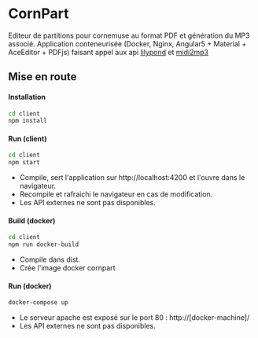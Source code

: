 # CornPart
Editeur de partitions pour cornemuse au format PDF et génération du MP3 associé.
Application conteneurisée (Docker, Nginx, Angular5 + Material + AceEditor + PDFjs) faisant appel aux api [lilypond](https://github.com/GGracieux/lilypond-api) et [midi2mp3](https://github.com/GGracieux/midi2mp3-api)


## Mise en route

#### Installation
```bash
cd client
npm install
```
	
#### Run (client)
```bash
cd client
npm start
```
- Compile, sert l'application sur http://localhost:4200 et l'ouvre dans le navigateur.
- Recompile et rafraichi le navigateur en cas de modification.
- Les API externes ne sont pas disponibles.


#### Build (docker)
```bash
cd client
npm run docker-build
```
- Compile dans dist.
- Crée l'image docker cornpart

#### Run (docker)
```bash
docker-compose up
```
- Le serveur apache est exposé sur le port 80 : http://[docker-machine]/
- Les API externes ne sont pas disponibles.

